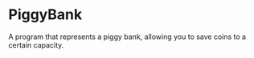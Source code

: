# PiggyBank
A program that represents a piggy bank, allowing you to save coins to a certain capacity.
